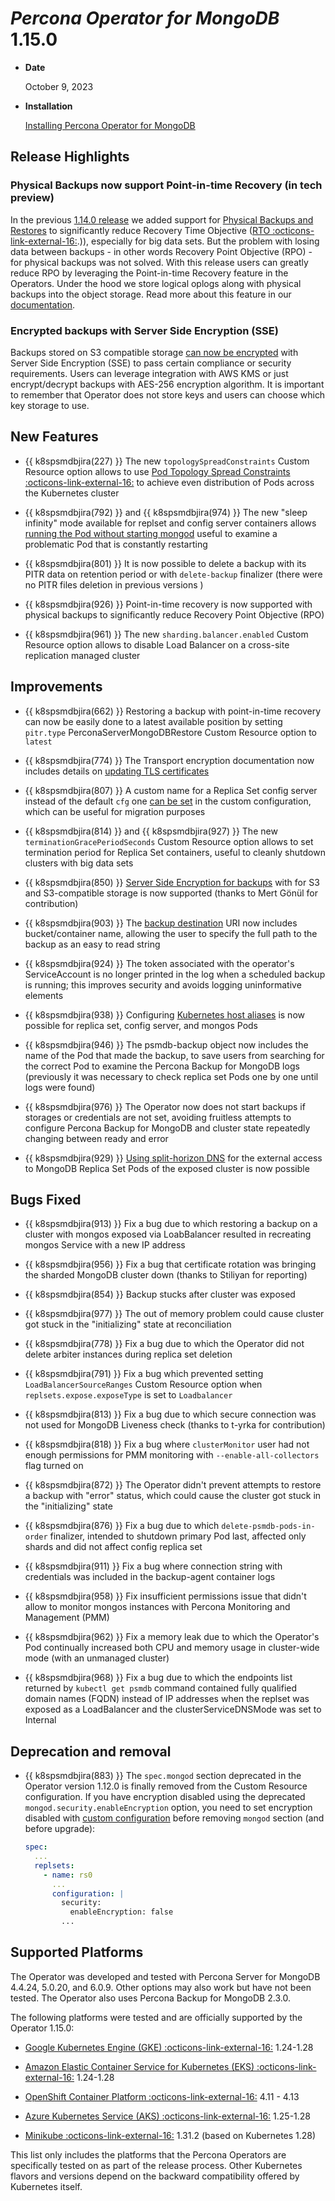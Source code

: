 # *Percona Operator for MongoDB* 1.15.0

* **Date**

    October 9, 2023

* **Installation**

    [Installing Percona Operator for MongoDB](../index.md#quickstart-guides)

## Release Highlights

### Physical Backups now support Point-in-time Recovery (in tech preview)

In the previous [1.14.0 release](Kubernetes-Operator-for-PSMONGODB-RN1.14.0.md) we added support for [Physical Backups and Restores](../backups.md#physical) to significantly reduce Recovery Time Objective ([RTO :octicons-link-external-16:](https://www.percona.com/blog/backups-and-disaster-recovery/#:~:text=Recovery%20time%20objective%20(RTO)%20is,afford%20to%20lose%20after%20recovery).)), especially for big data sets. But the problem with losing data between backups - in other words Recovery Point Objective (RPO) - for physical backups was not solved. With this release users can greatly reduce RPO by leveraging the Point-in-time Recovery feature in the Operators. Under the hood we store logical oplogs along with physical backups into the object storage. Read more about this feature in our [documentation](../backups.md).

### Encrypted backups with Server Side Encryption (SSE)

Backups stored on S3 compatible storage [can now be encrypted](../backups-encryption.md) with Server Side Encryption (SSE) to pass certain compliance or security requirements. Users can leverage integration with AWS KMS or just encrypt/decrypt backups with AES-256 encryption algorithm. It is important to remember that Operator does not store keys and users can choose which key storage to use.

## New Features

* {{ k8spsmdbjira(227) }} The new `topologySpreadConstraints` Custom Resource option allows to use [Pod Topology Spread Constraints :octicons-link-external-16:](https://kubernetes.io/docs/concepts/workloads/pods/pod-topology-spread-constraints/#spread-constraints-for-pods) to achieve even distribution of Pods across the Kubernetes cluster

* {{ k8spsmdbjira(792) }} and {{ k8spsmdbjira(974) }} The new "sleep infinity" mode available for replset and config server containers allows [running the Pod without starting mongod](../debug-shell.md#avoid-the-restart-on-fail-loop-for-percona-server-for-mongodb-containers) useful to examine a problematic Pod that is constantly restarting

* {{ k8spsmdbjira(801) }} It is now possible to delete a backup with its PITR data on retention period or with `delete-backup` finalizer (there were no PITR files deletion in previous versions )

* {{ k8spsmdbjira(926) }} Point-in-time recovery is now supported with physical backups to significantly reduce Recovery Point Objective (RPO)

* {{ k8spsmdbjira(961) }} The new `sharding.balancer.enabled` Custom Resource option allows to disable Load Balancer on a cross-site replication managed cluster

## Improvements

* {{ k8spsmdbjira(662) }} Restoring a backup with point-in-time recovery can now be easily done to a latest available position by setting `pitr.type` PerconaServerMongoDBRestore Custom Resource option to `latest`

* {{ k8spsmdbjira(774) }} The Transport encryption documentation now includes details on [updating TLS certificates](../TLS.md#update-certificates)

* {{ k8spsmdbjira(807) }} A custom name for a Replica Set config server instead of the default `cfg` one [can be set](../sharding.md#turning-sharding-on-and-off) in the custom configuration, which can be useful for migration purposes

* {{ k8spsmdbjira(814) }} and {{ k8spsmdbjira(927) }} The new `terminationGracePeriodSeconds` Custom Resource option allows to set termination period for Replica Set containers, useful to cleanly shutdown clusters with big data sets

* {{ k8spsmdbjira(850) }} [Server Side Encryption for backups](../backups-encryption.md) with for S3 and S3-compatible storage is now supported (thanks to Mert Gönül for contribution)

* {{ k8spsmdbjira(903) }} The [backup destination](../backups-restore.md) URI now includes bucket/container name, allowing the user to specify the full path to the backup as an easy to read string

* {{ k8spsmdbjira(924) }} The token associated with the operator's ServiceAccount is no longer printed in the log when a scheduled backup is running; this improves security and avoids logging uninformative elements

* {{ k8spsmdbjira(938) }} Configuring [Kubernetes host aliases](../operator.md#replsets.hostaliases.hostnames) is now possible for replica set, config server, and mongos Pods

* {{ k8spsmdbjira(946) }} The psmdb-backup object now includes the name of the Pod that made the backup, to save users from searching for the correct Pod to examine the Percona Backup for MongoDB logs (previously it was necessary to check replica set Pods one by one until logs were found)

* {{ k8spsmdbjira(976) }} The Operator now does not start backups if storages or credentials are not set, avoiding fruitless attempts to configure Percona Backup for MongoDB and cluster state repeatedly changing between ready and error

* {{ k8spsmdbjira(929) }} [Using split-horizon DNS](../expose.md#exposing-replica-set-with-split-horizon-dns) for the external access to MongoDB Replica Set Pods of the exposed cluster is now possible

## Bugs Fixed

* {{ k8spsmdbjira(913) }} Fix a bug due to which restoring a backup on a cluster with mongos exposed via LoabBalancer resulted in recreating mongos Service with a new IP address

* {{ k8spsmdbjira(956) }} Fix a bug that certificate rotation was bringing the sharded MongoDB cluster down (thanks to Stiliyan for reporting)

* {{ k8spsmdbjira(854) }} Backup stucks after cluster was exposed

* {{ k8spsmdbjira(977) }} The out of memory problem could cause cluster got stuck in the "initializing" state at reconciliation

* {{ k8spsmdbjira(778) }} Fix a bug due to which the Operator did not delete arbiter instances during replica set deletion

* {{ k8spsmdbjira(791) }} Fix a bug which prevented setting `LoadBalancerSourceRanges` Custom Resource option when `replsets.expose.exposeType` is set to `Loadbalancer`

* {{ k8spsmdbjira(813) }} Fix a bug due to which secure connection was not used for MongoDB Liveness check (thanks to t-yrka for contribution)

* {{ k8spsmdbjira(818) }} Fix a bug where `clusterMonitor` user had not enough permissions for PMM monitoring with `--enable-all-collectors` flag turned on

* {{ k8spsmdbjira(872) }} The Operator didn't prevent attempts to restore a backup with "error" status, which could cause the cluster got stuck in the "initializing" state

* {{ k8spsmdbjira(876) }} Fix a bug due to which `delete-psmdb-pods-in-order` finalizer, intended to shutdown primary Pod last, affected only shards and did not affect config replica set 

* {{ k8spsmdbjira(911) }} Fix a bug where connection string with credentials was included in the backup-agent container logs

* {{ k8spsmdbjira(958) }} Fix insufficient permissions issue that didn't allow to monitor mongos instances with Percona Monitoring and Management (PMM)

* {{ k8spsmdbjira(962) }} Fix a memory leak due to which the Operator's Pod continually increased both CPU and memory usage in cluster-wide mode (with an unmanaged cluster)

* {{ k8spsmdbjira(968) }} Fix a bug due to which the endpoints list returned by `kubectl get psmdb` command contained fully qualified domain names (FQDN) instead of IP addresses when the replset was exposed as a LoadBalancer and the clusterServiceDNSMode was set to Internal

## Deprecation and removal

* {{ k8spsmdbjira(883) }} The `spec.mongod` section deprecated in the Operator version 1.12.0 is finally removed from the Custom Resource configuration. If you have encryption disabled using the deprecated `mongod.security.enableEncryption` option, you need to set encryption disabled with [custom configuration](../options.md) before removing `mongod` section (and before upgrade):

    ```yaml
    spec:
      ...
      replsets:
        - name: rs0
          ...
          configuration: |
            security:
              enableEncryption: false
            ...
    ```

## Supported Platforms

The Operator was developed and tested with Percona Server for MongoDB 4.4.24,
5.0.20, and 6.0.9. Other options may also work but have not been tested. The
Operator also uses Percona Backup for MongoDB 2.3.0.

The following platforms were tested and are officially supported by the Operator
1.15.0:

* [Google Kubernetes Engine (GKE) :octicons-link-external-16:](https://cloud.google.com/kubernetes-engine) 1.24-1.28

* [Amazon Elastic Container Service for Kubernetes (EKS) :octicons-link-external-16:](https://aws.amazon.com) 1.24-1.28

* [OpenShift Container Platform :octicons-link-external-16:](https://www.redhat.com/en/technologies/cloud-computing/openshift) 4.11 - 4.13

* [Azure Kubernetes Service (AKS) :octicons-link-external-16:](https://azure.microsoft.com/en-us/services/kubernetes-service/) 1.25-1.28

* [Minikube :octicons-link-external-16:](https://github.com/kubernetes/minikube) 1.31.2 (based on Kubernetes 1.28)

This list only includes the platforms that the Percona Operators are specifically tested on as part of the release process. Other Kubernetes flavors and versions depend on the backward compatibility offered by Kubernetes itself.
